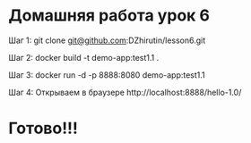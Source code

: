 # Домашняя работа урок 6

Шаг 1:
    git clone git@github.com:DZhirutin/lesson6.git

Шаг 2:
    docker build -t demo-app:test1.1 .

Шаг 3:
    docker run -d -p 8888:8080 demo-app:test1.1 

Шаг 4:
    Открываем в браузере http://localhost:8888/hello-1.0/

# Готово!!!
